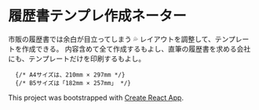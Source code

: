 # 履歴書テンプレ作成ネーター

市販の履歴書では余白が目立ってしまう 💦
レイアウトを調整して、テンプレートを作成できる。
内容含めて全て作成するもよし、直筆の履歴書を求める会社にも、テンプレートだけを印刷するもよし。

      {/* A4サイズは、210mm × 297mm */}
      {/* B5サイズは「182mm × 257mm」 */}



This project was bootstrapped with [Create React App](https://github.com/facebook/create-react-app).

